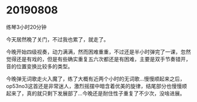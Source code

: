 # 20190808

练琴3小时20分钟

今天居然晚了关门，不过我也累了，就走了。

今晚开始四级视奏，动力满满，然而困难重重，不过还是半小时弹完了一课，忽然觉得还是有戏的，但是有些确实重复五六次都还是有困难，主要是双手节奏错开，音的位置变换比较多的类型。

今晚弹无词歌走火入魔了，练了大概有近两个小时的无词歌...慢慢顺起来之后，op53no3这首还是非常迷人，激烈摇摆中暗含着优美的旋律，结尾部分也慢慢顺起来了，真的就只剩下发展部了...今晚还是耐住性子重复了不少次，没啥进展。
